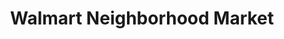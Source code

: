 ---
title: "Walmart Neighborhood Market"
url: /mobile/walmart-neighborhood-market/
shop: Supermarkt
---